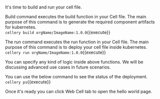 It's time to build and run your cell file.

Build command executes the build function in your Cell file. The main purpose of this command is to generate the required component artifacts for kubernetes.  
`cellery build orgName/ImageName:1.0.0`{{execute}}

The run command executes the run function in your Cell file. The main purpose of this command is to deploy your cell file inside kubernetes.  
`cellery run orgName/ImageName:1.0.0`{{execute}}

You can specify any kind of logic inside above functions. We will be discussing advanced use cases in future scenarios.

You can use the below command to see the status of the deployment.  
`cellery ps`{{execute}}

Once it's ready you can click Web Cell tab to open the hello world page.
